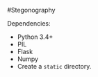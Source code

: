 #Stegonography

Dependencies:
* Python 3.4+
* PIL
* Flask
* Numpy
* Create a ```static``` directory.
